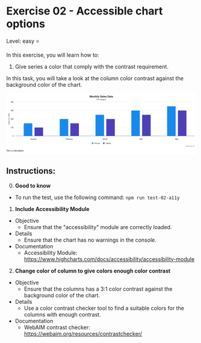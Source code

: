 # Exercise 02 - Accessible chart options
Level: easy ⭐

In this exercise, you will learn how to:
1. Give series a color that comply with the contrast requirement.

In this task, you will take a look at the column color contrast against the background color of the chart.

![exercise.png](exercise.png)

## Instructions:
0. **Good to know**
* To run the test, use the following command: `npm run test-02-a11y`

  
1. **Include Accessibility Module**
* Objective
  * Ensure that the "accessibility" module are correctly loaded.
* Details
  * Ensure that the chart has no warnings in the console.
* Documentation
  * Accessibility Module: https://www.highcharts.com/docs/accessibility/accessibility-module

2. **Change color of column to give colors enough color contrast**
* Objective
  * Ensure that the columns has a 3:1 color contrast against the background color of the chart.
* Details
  * Use a color contrast checker tool to find a suitable colors for the columns with enough contrast.
* Documentation
  * WebAIM contrast checker: https://webaim.org/resources/contrastchecker/
